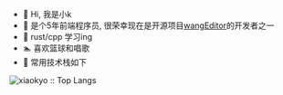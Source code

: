- 👋 Hi, 我是小k
- 🔫 是个5年前端程序员, 很荣幸现在是开源项目[wangEditor](https://github.com/wangeditor-team/wangEditor)的开发者之一
- 🎉 rust/cpp 学习ing
- 🏊 喜欢篮球和唱歌
- 🎨 常用技术栈如下
<img src="https://github-readme-stats.vercel.app/api/top-langs/?username=xiaokyo&langs_count=8&theme=buefy&layout=compact" alt="xiaokyo :: Top Langs" />



